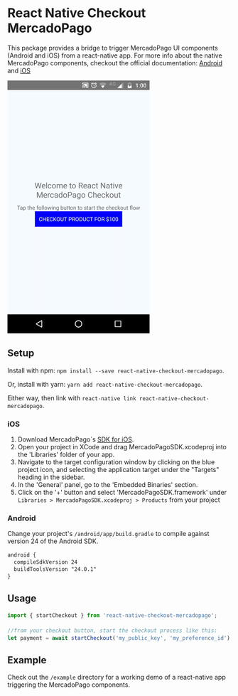 React Native Checkout MercadoPago
=============
This package provides a bridge to trigger MercadoPago UI components (Android and iOS) from a react-native app. For more info about the native MercadoPago components, checkout the official documentation: [Android](http://mercadopago.github.io/px-android/) and [iOS](http://mercadopago.github.io/px-ios/)

![example screencam](docs/example_screencam.gif)

## Setup

Install with npm: `npm install --save react-native-checkout-mercadopago`.

Or, install with yarn: `yarn add react-native-checkout-mercadopago`.

Either way, then link with `react-native link react-native-checkout-mercadopago`.

### iOS

1. Download MercadoPago´s [SDK for iOS](https://github.com/mercadopago/px-ios).
2. Open your project in XCode and drag MercadoPagoSDK.xcodeproj into the 'Libraries' folder of your app.
3. Navigate to the target configuration window by clicking on the blue project icon, and selecting the application target under the "Targets" heading in the sidebar.
4. In the 'General' panel, go to the 'Embedded Binaries' section.
5. Click on the '+' button and select 'MercadoPagoSDK.framework' under `Libraries > MercadoPagoSDK.xcodeproj > Products` from your project

### Android

Change your project's `/android/app/build.gradle` to compile against version 24 of the Android SDK. 

```
android {
  compileSdkVersion 24
  buildToolsVersion "24.0.1"
}
```

## Usage

```javascript
import { startCheckout } from 'react-native-checkout-mercadopago';

//from your checkout button, start the checkout process like this:
let payment = await startCheckout('my_public_key', 'my_preference_id');
```
## Example

Check out the `/example` directory for a working demo of a react-native app triggering the MercadoPago components.

